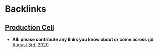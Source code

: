 
# Backlinks
## [Production Cell](<Production Cell.md>)
- __All: please contribute any links you know about or come across /jd__ [August 3rd, 2020](<August 3rd, 2020.md>)

